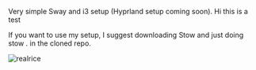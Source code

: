 Very simple Sway and i3 setup (Hyprland setup coming soon).
Hi this is a test

If you want to use my setup, I suggest downloading Stow and just doing stow . in the cloned repo.


![realrice](https://github.com/user-attachments/assets/591ae73a-6b4a-459f-99cc-351ec4318890)
